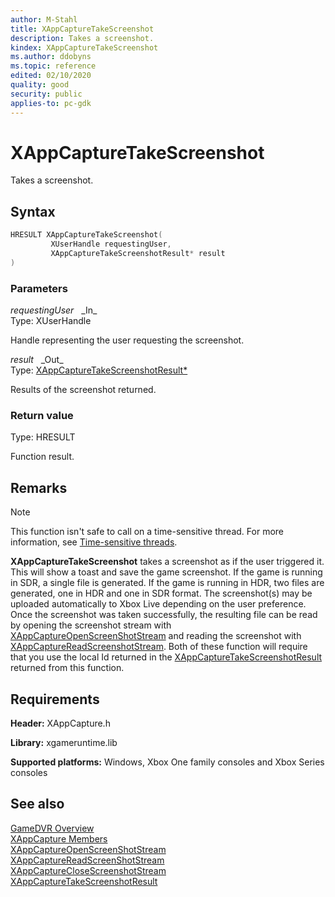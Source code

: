 ```yaml
---
author: M-Stahl
title: XAppCaptureTakeScreenshot
description: Takes a screenshot.
kindex: XAppCaptureTakeScreenshot
ms.author: ddobyns
ms.topic: reference
edited: 02/10/2020
quality: good
security: public
applies-to: pc-gdk
---
```


# XAppCaptureTakeScreenshot  

Takes a screenshot.  

## Syntax  
  
```cpp
HRESULT XAppCaptureTakeScreenshot(  
         XUserHandle requestingUser,  
         XAppCaptureTakeScreenshotResult* result  
)  
```  
  
### Parameters  
  
*requestingUser* &nbsp;&nbsp;\_In\_  
Type: XUserHandle  

  
Handle representing the user requesting the screenshot.  


*result* &nbsp;&nbsp;\_Out\_  
Type: [XAppCaptureTakeScreenshotResult*](../structs/xappcapturetakescreenshotresult.md)  

  
Results of the screenshot returned.  


  
### Return value
Type: HRESULT
  
Function result.  
  
## Remarks  
  > [!NOTE]
> This function isn't safe to call on a time-sensitive thread. For more information, see [Time-sensitive threads](../../../../system/overviews/time-sensitive-threads.md).  
  
**XAppCaptureTakeScreenshot** takes a screenshot as if the user triggered it. This will show a toast and save the game screenshot.
If the game is running in SDR, a single file is generated. If the game is running in HDR, two files are generated, one in HDR and one in SDR format.
The screenshot(s) may be uploaded automatically to Xbox Live depending on the user preference. Once the screenshot was taken successfully, the resulting file can be read by opening the screenshot stream with [XAppCaptureOpenScreenShotStream](xappcaptureopenscreenshotstream.md) and reading the screenshot with [XAppCaptureReadScreenshotStream](xappcapturereadscreenshotstream.md). Both of these function will require that you use the local Id returned in the [XAppCaptureTakeScreenshotResult](../structs/xappcapturetakescreenshotresult.md) returned from this function.
  
## Requirements  
  
**Header:** XAppCapture.h
  
**Library:** xgameruntime.lib
  
**Supported platforms:** Windows, Xbox One family consoles and Xbox Series consoles  
  
## See also  
[GameDVR Overview](../../../../system/overviews/gamedvr-broadcast.md)  
[XAppCapture Members](../xappcapture_members.md)  
[XAppCaptureOpenScreenShotStream](xappcaptureopenscreenshotstream.md)  
[XAppCaptureReadScreenShotStream](xappcapturereadscreenshotstream.md)  
[XAppCaptureCloseScreenshotStream](xappcaptureclosescreenshotstream.md)  
[XAppCaptureTakeScreenshotResult](../structs/xappcapturetakescreenshotresult.md)  
  